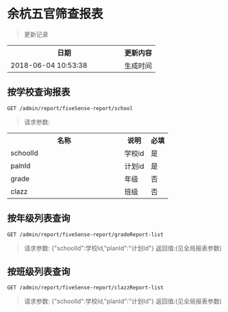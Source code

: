 # 余杭五官筛查报表

> 更新记录

<table>
    <tr>
        <th style="width:250px;">日期</th>
        <th>更新内容</th>
    </tr>
    <tr>
        <td>2018-06-04 10:53:38</td>
        <td>生成时间</td>
    </tr>
</table>

## 按学校查询报表

```
GET /admin/report/fiveSense-report/school
```

> 请求参数:
 <table>
     <tr>
         <th style="width:250px;">名称</th>
         <th>说明</th>
         <th>必填</th>
     </tr>
     <tr>
         <td>schoolId</td>
         <td>学校id</td>
         <td>是</td>
     </tr>
     <tr>
         <td>palnId</td>
         <td>计划id</td>
         <td>是</td>
     </tr>
     <tr>
        <td>grade</td>
        <td>年级</td>
        <td>否</td>
     </tr>
     <tr>
        <td>clazz</td>
        <td>班级</td>
        <td>否</td>
     </tr>
 </table>
 
## 按年级列表查询
```
GET /admin/report/fiveSense-report/gradeReport-list
```
> 请求参数: {"schoolId":学校Id,"planId":"计划Id"}
> 返回值:(见全局报表参数)

## 按班级列表查询
```
GET /admin/report/fiveSense-report/clazzReport-list
```
> 请求参数: {"schoolId":学校Id,"planId":"计划Id"}
> 返回值:(见全局报表参数)